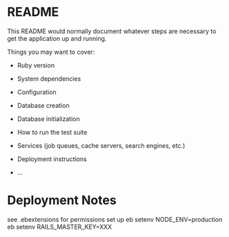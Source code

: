 # README

This README would normally document whatever steps are necessary to get the
application up and running.

Things you may want to cover:

* Ruby version

* System dependencies

* Configuration

* Database creation

* Database initialization

* How to run the test suite

* Services (job queues, cache servers, search engines, etc.)

* Deployment instructions

* ...

# Deployment Notes

see .ebextensions for permissions set up
eb setenv NODE_ENV=production 
eb setenv RAILS_MASTER_KEY=XXX